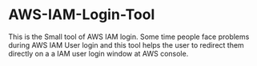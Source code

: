 # AWS-IAM-Login-Tool
This is the Small tool of AWS IAM login. Some time people face problems  during AWS IAM User login and this tool helps the user to redirect them directly on a a IAM user login window at AWS console.

